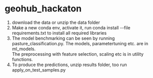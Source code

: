 # geohub_hackaton
1. download the data or unzip the data folder <br />
2. Make a new conda env, activate it, run conda install --file requirements.txt to install all required libraries
3. The model benchmarking can be seen by running pasture_classification.py. The models, parametertuning etc. are in ml_models. <br />
The preprocessing with feature selection, scaling etc is in utility functions.<br />
4. To produce the predictions, unzip results folder, too run apply_on_test_samples.py
